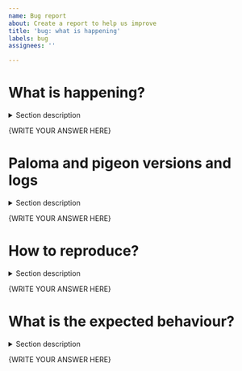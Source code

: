 ```yaml
---
name: Bug report
about: Create a report to help us improve
title: 'bug: what is happening'
labels: bug
assignees: ''

---
```


# What is happening?
<details>
  <summary>Section description</summary>
<i>Provide as much context as you can. Give as much context as you can to make it easier for the developers to figure what is happening.</i>
</details>

{WRITE YOUR ANSWER HERE}

# Paloma and pigeon versions and logs
<details>
  <summary>Section description</summary>
<i>Write down paloma version.</i>
<i>Write down pigeon version.</i>
<i>Copy and paste pigeon config file as well as relevant ENV variables.</i>
</details>

{WRITE YOUR ANSWER HERE}


# How to reproduce?
<details>
  <summary>Section description</summary>
  <i>Please write detailed steps of what you were doing for this bug to appear.</i>
</details>


{WRITE YOUR ANSWER HERE}


# What is the expected behaviour?
<details>
  <summary>Section description</summary>
<i>If you know, please write down what is the expected behaviour. If you don't know, that's ok. We can have a discussion in comments.</i>
</details>

{WRITE YOUR ANSWER HERE}
